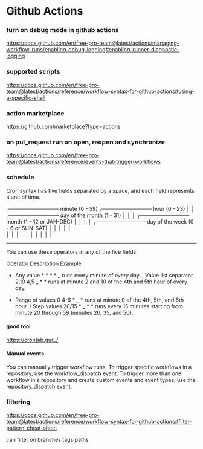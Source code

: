 # Github Actions

### turn on debug mode in github actions

https://docs.github.com/en/free-pro-team@latest/actions/managing-workflow-runs/enabling-debug-logging#enabling-runner-diagnostic-logging

### supported scripts

https://docs.github.com/en/free-pro-team@latest/actions/reference/workflow-syntax-for-github-actions#using-a-specific-shell

### action marketplace

https://github.com/marketplace?type=actions

### on pul_request run on open, reopen and synchronize

https://docs.github.com/en/free-pro-team@latest/actions/reference/events-that-trigger-workflows

### schedule

Cron syntax has five fields separated by a space, and each field represents a unit of time.

┌───────────── minute (0 - 59)
┌───────────── hour (0 - 23)
│ │ ┌───────────── day of the month (1 - 31)
│ │ │ ┌───────────── month (1 - 12 or JAN-DEC)
│ │ │ │ ┌───────────── day of the week (0 - 6 or SUN-SAT)
│ │ │ │ │  
│ │ │ │ │
│ │ │ │ │

---

You can use these operators in any of the five fields:

Operator Description Example

- Any value \* \* \* \* _ runs every minute of every day.
  , Value list separator 2,10 4,5 _ \* \* runs at minute 2 and 10 of the 4th and 5th hour of every day.

* Range of values 0 4-6 \* _ * runs at minute 0 of the 4th, 5th, and 6th hour.
  / Step values 20/15 * _ \* \* runs every 15 minutes starting from minute 20 through 59 (minutes 20, 35, and 50).

#### good tool

https://crontab.guru/

#### Manual events

You can manually trigger workflow runs. To trigger specific workflows in a repository, use the workflow_dispatch event. To trigger more than one workflow in a repository and create custom events and event types, use the repository_dispatch event.

### filtering

https://docs.github.com/en/free-pro-team@latest/actions/reference/workflow-syntax-for-github-actions#filter-pattern-cheat-sheet

can filter on branches tags paths